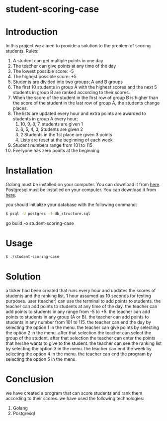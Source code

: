 # student-scoring-case

# Introduction

In this project we aimed to provide a solution to the problem of scoring students.
Rules:
   1. A student can get multiple points in one day
   2. The teacher can give points at any time of the day
   3. The lowest possible score: -5
   4. The highest possible score: +5
   5. Students are divided into two groups; A and B groups
   6. The first 10 students in group A with the highest scores and the next 5 students in group B are ranked according to their scores.
   7. When the score of the student in the first row of group B is higher than the score of the student in the last row of group A, the students change places.
   8. The lists are updated every hour and extra points are awarded to students in group A every hour;
       1. 10, 9, 8, 7, students are given 1
       2. 6, 5, 4, 3, Students are given 2
       3. 2 Students in the 1st place are given 3 points
       4. Lists are reset at the beginning of each week
   9. Student numbers range from 101 to 115
   10. Everyone has zero points at the beginning

# Installation

Golang must be installed on your computer. You can download it from [here](https://golang.org/dl/).
Postgresql must be installed on your computer. You can download it from [here](https://www.postgresql.org/download/).

you should initialize your database with the following command:

```bash
$ psql -U postgres -f db_structure.sql
```

go build -o student-scoring-case

# Usage

```bash
$ ./student-scoring-case
```


# Solution

a ticker had been created that runs every hour and updates the scores of students and the ranking list.
1 hour assumed as 10 seconds for testing purposes.
user (teacher) can use the terminal to add points to students.
the teacher can add points to students at any time of the day.
the teacher can add points to students in any range from -5 to +5.
the teacher can add points to students in any group (A or B).
the teacher can add points to students in any number from 101 to 115.
the teacher can end the day by selecting the option 1 in the menu.
the teacher can give points by selecting the option 2 in the menu.
after that selection the teacher can select the group of the student.
after that selection the teacher can enter the points that he/she wants to give to the student.
the teacher can see the ranking list by selecting the option 3 in the menu.
the teacher can end the week by selecting the option 4 in the menu.
the teacher can end the program by selecting the option 5 in the menu.

# Conclusion

we have created a program that can score students and rank them according to their scores.
we have used the following technologies:
1. Golang
2. Postgresql


